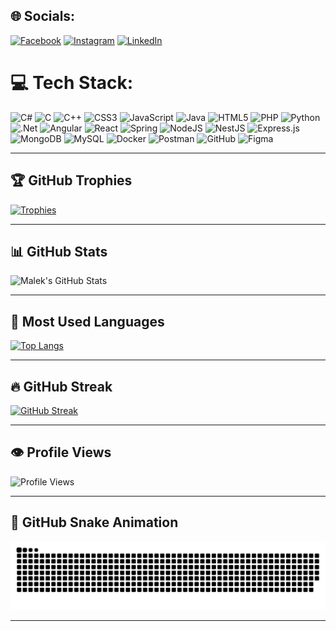 ## 🌐 Socials:  
[![Facebook](https://img.shields.io/badge/Facebook-%231877F2.svg?logo=Facebook&logoColor=white)](https://www.facebook.com/malekjendoubii) 
[![Instagram](https://img.shields.io/badge/Instagram-%23E4405F.svg?logo=Instagram&logoColor=white)](https://www.instagram.com/malek_jendoubii/) 
[![LinkedIn](https://img.shields.io/badge/LinkedIn-%230077B5.svg?logo=linkedin&logoColor=white)](https://www.linkedin.com/in/malek-jendoubi-ba502523b/) 

# 💻 Tech Stack:  
![C#](https://img.shields.io/badge/c%23-%23239120.svg?style=for-the-badge&logo=csharp&logoColor=white) 
![C](https://img.shields.io/badge/c-%2300599C.svg?style=for-the-badge&logo=c&logoColor=white) 
![C++](https://img.shields.io/badge/c++-%2300599C.svg?style=for-the-badge&logo=c%2B%2B&logoColor=white) 
![CSS3](https://img.shields.io/badge/css3-%231572B6.svg?style=for-the-badge&logo=css3&logoColor=white) 
![JavaScript](https://img.shields.io/badge/javascript-%23323330.svg?style=for-the-badge&logo=javascript&logoColor=%23F7DF1E) 
![Java](https://img.shields.io/badge/java-%23ED8B00.svg?style=for-the-badge&logo=openjdk&logoColor=white) 
![HTML5](https://img.shields.io/badge/html5-%23E34F26.svg?style=for-the-badge&logo=html5&logoColor=white) 
![PHP](https://img.shields.io/badge/php-%23777BB4.svg?style=for-the-badge&logo=php&logoColor=white) 
![Python](https://img.shields.io/badge/python-3670A0?style=for-the-badge&logo=python&logoColor=ffdd54) 
![.Net](https://img.shields.io/badge/.NET-5C2D91?style=for-the-badge&logo=.net&logoColor=white) 
![Angular](https://img.shields.io/badge/angular-%23DD0031.svg?style=for-the-badge&logo=angular&logoColor=white) 
![React](https://img.shields.io/badge/react-%2320232a.svg?style=for-the-badge&logo=react&logoColor=%2361DAFB) 
![Spring](https://img.shields.io/badge/spring-%236DB33F.svg?style=for-the-badge&logo=spring&logoColor=white) 
![NodeJS](https://img.shields.io/badge/node.js-6DA55F?style=for-the-badge&logo=node.js&logoColor=white) 
![NestJS](https://img.shields.io/badge/nestjs-%23E0234E.svg?style=for-the-badge&logo=nestjs&logoColor=white) 
![Express.js](https://img.shields.io/badge/express.js-%23404d59.svg?style=for-the-badge&logo=express&logoColor=%2361DAFB) 
![MongoDB](https://img.shields.io/badge/MongoDB-%234ea94b.svg?style=for-the-badge&logo=mongodb&logoColor=white) 
![MySQL](https://img.shields.io/badge/mysql-4479A1.svg?style=for-the-badge&logo=mysql&logoColor=white) 
![Docker](https://img.shields.io/badge/docker-%230db7ed.svg?style=for-the-badge&logo=docker&logoColor=white) 
![Postman](https://img.shields.io/badge/Postman-FF6C37?style=for-the-badge&logo=postman&logoColor=white) 
![GitHub](https://img.shields.io/badge/github-%23121011.svg?style=for-the-badge&logo=github&logoColor=white) 
![Figma](https://img.shields.io/badge/figma-%23F24E1E.svg?style=for-the-badge&logo=figma&logoColor=white) 

---

## 🏆 GitHub Trophies  
[![Trophies](https://github-profile-trophy.vercel.app/?username=malekjendoubii&theme=tokyonight&margin-w=15&row=2&column=4)](https://github.com/ryo-ma/github-profile-trophy)

---

## 📊 GitHub Stats  
![Malek's GitHub Stats](https://github-readme-stats.vercel.app/api?username=malekjendoubii&show_icons=true&theme=tokyonight)  

---

## 📘 Most Used Languages  
[![Top Langs](https://github-readme-stats.vercel.app/api/top-langs/?username=malekjendoubii&layout=compact&theme=tokyonight)](https://github.com/anuraghazra/github-readme-stats)

---

## 🔥 GitHub Streak  
[![GitHub Streak](https://streak-stats.demolab.com?user=malekjendoubii&theme=tokyonight&border_radius=10)](https://git.io/streak-stats)

---

## 👁️ Profile Views  
![Profile Views](https://komarev.com/ghpvc/?username=malekjendoubii&color=blue&style=flat)

---

## 🐍 GitHub Snake Animation  
<picture>  
  <source media="(prefers-color-scheme: dark)" srcset="https://raw.githubusercontent.com/chahe-dridi/chahe-dridi/output/github-snake-dark.svg" />  
  <source media="(prefers-color-scheme: light)" srcset="https://raw.githubusercontent.com/chahe-dridi/chahe-dridi/output/github-snake.svg" />  
  <img alt="github-snake" src="https://raw.githubusercontent.com/chahe-dridi/chahe-dridi/output/github-snake.svg" />  
</picture>  

---

<!-- Proudly created with GPRM ( https://gprm.itsvg.in ) -->
